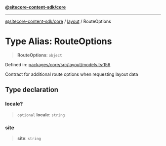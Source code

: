 [**@sitecore-content-sdk/core**](../../README.md)

***

[@sitecore-content-sdk/core](../../README.md) / [layout](../README.md) / RouteOptions

# Type Alias: RouteOptions

> **RouteOptions**: `object`

Defined in: [packages/core/src/layout/models.ts:156](https://github.com/Sitecore/content-sdk/blob/d66d73920955c32f18807cacf98f4ede97be14bd/packages/core/src/layout/models.ts#L156)

Contract for additional route options when requesting layout data

## Type declaration

### locale?

> `optional` **locale**: `string`

### site

> **site**: `string`
